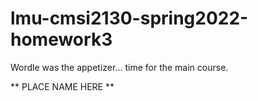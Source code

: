 # lmu-cmsi2130-spring2022-homework3
Wordle was the appetizer... time for the main course.

** PLACE NAME HERE **